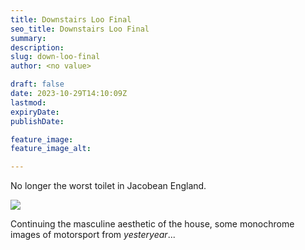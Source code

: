 ```yaml
---
title: Downstairs Loo Final
seo_title: Downstairs Loo Final
summary: 
description: 
slug: down-loo-final
author: <no value>

draft: false
date: 2023-10-29T14:10:09Z
lastmod: 
expiryDate: 
publishDate: 

feature_image: 
feature_image_alt: 

---
```

No longer the worst toilet in Jacobean England. 


![](/images/5771.jpeg) 

Continuing the masculine aesthetic of the house, some monochrome images of motorsport from _yesteryear_...
